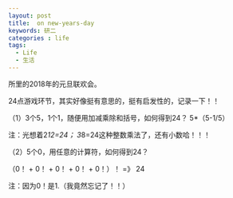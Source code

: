 ```yaml
---
layout: post
title:  on new-years-day
keywords: 研二
categories : life
tags:
  - Life
  - 生活
---
```



所里的2018年的元旦联欢会。




24点游戏环节，其实好像挺有意思的，挺有启发性的，记录一下！！

（1）3个5，1个1，随便用加减乘除和括号，如何得到24？
5*（5-1/5）

注：光想着2*12=24； 3*8=24这种整数乘法了，还有小数哈！！！


（2）5个0，用任意的计算符，如何得到24？

（0！ + 0！ + 0！ + 0！ + 0！）！  =》  24

注：因为0！是1.（我竟然忘记了！！）
